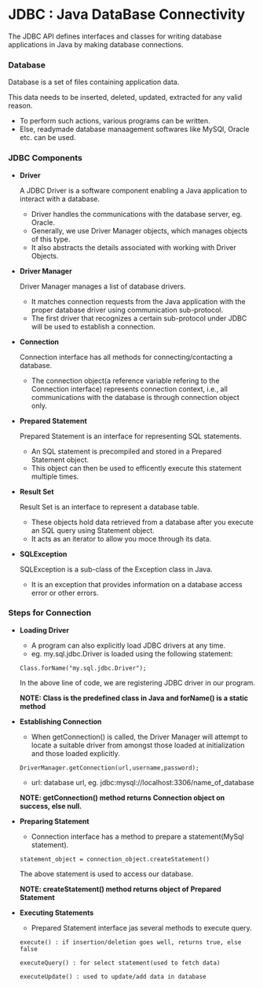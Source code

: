 # JDBC : Java DataBase Connectivity

The JDBC API defines interfaces and classes for writing database applications in Java by making database connections.

### Database

   Database is a set of files containing application data.
   
   This data needs to be inserted, deleted, updated, extracted for any valid reason.
   - To perform such actions, various programs can be written.
   - Else, readymade database manaagement softwares like MySQl, Oracle etc. can be used.


### JDBC Components

- **Driver**

   A JDBC Driver is a software component enabling a Java application to interact with a database.
   - Driver handles the communications with the database server, eg. Oracle.
   - Generally, we use Driver Manager objects, which manages objects of this type.
   - It also abstracts the details associated with working with Driver Objects.


- **Driver Manager**

   Driver Manager manages a list of database drivers.
   - It matches connection requests from the Java application with the proper database driver using communication sub-protocol.
   - The first driver that recognizes a certain sub-protocol under JDBC will be used to establish a connection.


- **Connection**

   Connection interface has all methods for connecting/contacting a database.
   - The connection object(a reference variable refering to the Connection interface) represents connection context, i.e., all communications with the database is through       connection object only.
   

- **Prepared Statement**

   Prepared Statement is an interface for representing SQL statements.
   - An SQL statement is precompiled and stored in a Prepared Statement object.
   - This object can then be used to efficently execute this statement multiple times.


- **Result Set**

   Result Set is an interface to represent a database table.
   - These objects hold data retrieved from a database after you execute an SQL query using Statement object.
   - It acts as an iterator to allow you moce through its data.


- **SQLException**

   SQLException is a sub-class of the Exception class in Java.
   - It is an exception that provides information on a database access error or other errors.



### Steps for Connection

- **Loading Driver**
   
   - A program can also explicitly load JDBC drivers at any time.
   - eg. my.sql.jdbc.Driver is loaded using the following statement:
   
   ```
   Class.forName("my.sql.jdbc.Driver");
   ```
   
   In the above line of code, we are registering JDBC driver in our program.
         
   **NOTE: Class is the predefined class in Java and forName() is a static method**
   
   
- **Establishing Connection**

   - When getConnection() is called, the Driver Manager will attempt to locate a suitable driver from amongst those loaded at initialization and those loaded explicitly.
   
   ```
   DriverManager.getConnection(url,username,password);
   ```
   
   - url: database url, eg. jdbc:mysql://localhost:3306/name_of_database
   
   **NOTE: getConnection() method returns Connection object on success, else null.**
   


- **Preparing Statement**
   
   - Connection interface has a method to prepare a statement(MySql statement).
   
   ```
   statement_object = connection_object.createStatement()
   ```
   
   The above statement is used to access our database.
         
   **NOTE: createStatement() method returns object of Prepared Statement**



- **Executing Statements**
   
   - Prepared Statement interface jas several methods to execute query.
   
   ```
   execute() : if insertion/deletion goes well, returns true, else false
   
   executeQuery() : for select statement(used to fetch data)
   
   executeUpdate() : used to update/add data in database
   ```
   
